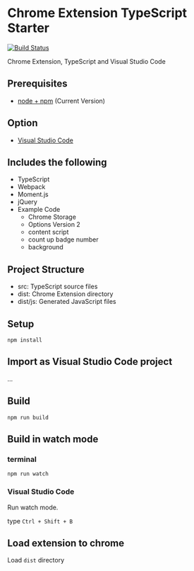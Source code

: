 # Chrome Extension TypeScript Starter

[![Build Status](https://travis-ci.org/chibat/chrome-extension-typescript-starter.svg?branch=master)](https://travis-ci.org/chibat/chrome-extension-typescript-starter)

Chrome Extension, TypeScript and Visual Studio Code

## Prerequisites

* [node + npm](https://nodejs.org/) (Current Version)

## Option

* [Visual Studio Code](https://code.visualstudio.com/)

## Includes the following

* TypeScript
* Webpack
* Moment.js
* jQuery
* Example Code
    * Chrome Storage
    * Options Version 2
    * content script
    * count up badge number
    * background

## Project Structure

* src: TypeScript source files
* dist: Chrome Extension directory
* dist/js: Generated JavaScript files

## Setup

```
npm install
```

## Import as Visual Studio Code project

...

## Build

```
npm run build
```

## Build in watch mode

### terminal

```
npm run watch
```

### Visual Studio Code

Run watch mode.

type `Ctrl + Shift + B`

## Load extension to chrome

Load `dist` directory

